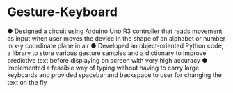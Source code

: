 # Gesture-Keyboard
● Designed a circuit using Arduino Uno R3 controller that reads movement as input when user moves the device in the shape of an alphabet or number in x-y coordinate plane in air ● Developed an object-oriented Python code, a library to store various gesture samples and a dictionary to improve predictive text before displaying on screen with very high accuracy ● Implemented a feasible way of typing without having to carry large keyboards and provided spacebar and backspace to user for changing the text on the fly
